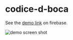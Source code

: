 # codice-d-boca
See the [demo link](https://codice-d-boca-app.web.app) on firebase. 

![demo screen shot]()